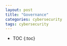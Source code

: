 ```yaml
---
layout: post
title: "Governance"
categories: cybersecurity
tags: cybersecurity
---
```


* TOC
{:toc}


